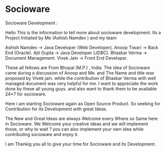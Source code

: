Socioware
=========

Socioware Development :

Hello This is the information to tell more about socioware development. 
Its a Project Initiated by Me (Ashish Namdev ) and my team

Ashish Namdev -> Java Developer (Web Developer). 
Anoop Tiwari -> Back End (Oracle). 
Ajit Gupta -> Java Developer (JDBC). 
Bhaskar Verma -> Document Management. 
Vivek Jain -> Front End Developer.

These all fellows are From Bhopal (M.P.) , India. The idea of Socioware came during a discussion of Anoop and Me. 
and The Name and title was proposed by Vivek jain. while the contribution of Bhaskar Verma with well managed document was very helpful for me.
I want to appreciate the work done by these all young guys. and also want to thank them to be available 24*7 for socioware. 

Here i am starting Socioware again as Open Source Product. So seeking for Contribution for its Development with great Ideas.

The New and Great Ideas are always Welcome every Where so Same here in Socioware. We Welcome your creative ideas and we will implement those, 
or why to wait ? you can also implement your own idea while contributing socioware and enjoy it.

I am Thankig you all to give your time for Socioware and its Development.
